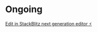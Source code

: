 # Ongoing

[Edit in StackBlitz next generation editor ⚡️](https://stackblitz.com/~/github.com/teDdyMucho/Ongoing)